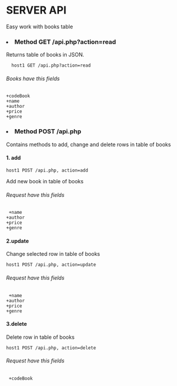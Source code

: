SERVER API
============
Easy work with books table
### <li>Method GET /api.php?action=read
  Returns table of books in JSON.
````
  host1 GET /api.php?action=read
````
  ###### Books have this fields
  ````
  +codeBook
  +name
  +author
  +price
  +genre
  ````
### <li>Method POST /api.php
  Contains methods to add, change and delete rows in table of books
  #### 1. add
  ````
  host1 POST /api.php, action=add
  ````
  Add new book in table of books
  ###### Request have this fields
  ````
   +name
  +author
  +price
  +genre
  ````
  #### 2.update
  Change selected row in table of books
  ````
  host1 POST /api.php, action=update
  ````
  ###### Request have this fields
  ````
   +name
  +author
  +price
  +genre
  ````
  #### 3.delete
  Delete row in table of books
  ````
  host1 POST /api.php, action=delete
  ````
  ###### Request have this fields
  ````
   +codeBook
  ````
  
